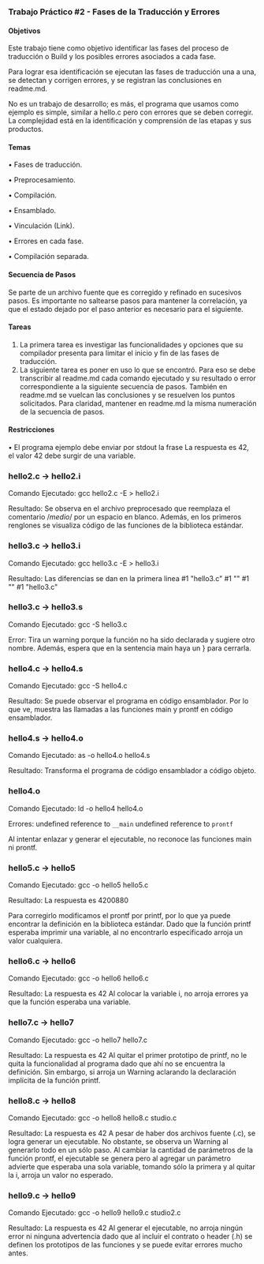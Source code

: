 <h3> Trabajo Práctico #2 - Fases de la Traducción y Errores</h3>

<h4> Objetivos </h4>

Este trabajo tiene como objetivo identificar las fases del proceso de traducción o
Build y los posibles errores asociados a cada fase.

Para lograr esa identificación se ejecutan las fases de traducción una a una, se
detectan y corrigen errores, y se registran las conclusiones en readme.md.

No es un trabajo de desarrollo; es más, el programa que usamos como ejemplo es
simple, similar a hello.c pero con errores que se deben corregir. La complejidad
está en la identificación y comprensión de las etapas y sus productos.


<h4> Temas </h4>

• Fases de traducción.

• Preprocesamiento.

• Compilación.

• Ensamblado.

• Vinculación (Link).

• Errores en cada fase.

• Compilación separada.

<h4> Secuencia de Pasos </h4>

Se parte de un archivo fuente que es corregido y refinado en sucesivos pasos.
Es importante no saltearse pasos para mantener la correlación, ya que el estado
dejado por el paso anterior es necesario para el siguiente.

<h4> Tareas </h4>

1. La primera tarea es investigar las funcionalidades y opciones que su
compilador presenta para limitar el inicio y fin de las fases de traducción.
2. La siguiente tarea es poner en uso lo que se encontró. Para eso se debe
transcribir al readme.md cada comando ejecutado y su resultado o error
correspondiente a la siguiente secuencia de pasos. También en readme.md se
vuelcan las conclusiones y se resuelven los puntos solicitados. Para claridad,
mantener en readme.md la misma numeración de la secuencia de pasos.

<h4> Restricciones </h4>

• El programa ejemplo debe enviar por stdout la frase La respuesta es 42, el
valor 42 debe surgir de una variable.


<h3> hello2.c -> hello2.i </h3>

Comando Ejecutado: gcc hello2.c -E > hello2.i

Resultado: Se observa en el archivo preprocesado que reemplaza el comentario /*medio*/ por un espacio en blanco.
Además, en los primeros renglones se visualiza código de las funciones de la biblioteca estándar.

<h3> hello3.c -> hello3.i </h3>

Comando Ejecutado: gcc hello3.c -E > hello3.i

Resultado: Las diferencias se dan en la primera linea
#1 "hello3.c"   #1 "<built-in>"   #1 "<command-line>"   #1 "hello3.c"
  
<h3> hello3.c -> hello3.s </h3>

Comando Ejecutado: gcc -S hello3.c

Error: Tira un warning porque la función no ha sido declarada y sugiere otro nombre. Además, espera que en la sentencia main haya un } para cerrarla.

<h3> hello4.c -> hello4.s </h3>

Comando Ejecutado: gcc -S hello4.c

Resultado: Se puede observar el programa en código ensamblador. Por lo que ve, muestra las llamadas a las funciones main y prontf en código ensamblador. 

<h3> hello4.s -> hello4.o </h3>

Comando Ejecutado: as -o hello4.o hello4.s

Resultado: Transforma el programa de código ensamblador a código objeto.

<h3> hello4.o </h3>

Comando Ejecutado: ld -o hello4 hello4.o

Errores: undefined reference to `__main`
         undefined reference to `prontf`
         
Al intentar enlazar y generar el ejecutable, no reconoce las funciones main ni prontf.
         
<h3> hello5.c -> hello5 </h3>

Comando Ejecutado: gcc -o hello5 hello5.c

Resultado: La respuesta es 4200880

Para corregirlo modificamos el prontf por printf, por lo que ya puede encontrar la definición en la biblioteca estándar.
Dado que la función printf esperaba imprimir una variable, al no encontrarlo especificado arroja un valor cualquiera. 

<h3> hello6.c -> hello6 </h3>

Comando Ejecutado: gcc -o hello6 hello6.c

Resultado: La respuesta es 42
Al colocar la variable i, no arroja errores ya que la función esperaba una variable.

<h3> hello7.c -> hello7 </h3>

Comando Ejecutado: gcc -o hello7 hello7.c

Resultado: La respuesta es 42
Al quitar el primer prototipo de printf, no le quita la funcionalidad al programa dado que ahí no se encuentra la definición. Sin embargo, si arroja un Warning aclarando la declaración implícita de la función printf.

<h3> hello8.c -> hello8 </h3>

Comando Ejecutado: gcc -o hello8 hello8.c studio.c

Resultado: La respuesta es 42
A pesar de haber dos archivos fuente (.c), se logra generar un ejecutable. No obstante, se observa un Warning al generarlo todo en un sólo paso.
Al cambiar la cantidad de parámetros de la función prontf, el ejecutable se genera pero al agregar un parámetro advierte que esperaba una sola variable, tomando sólo la primera y al quitar la i, arroja un valor no esperado.

<h3> hello9.c -> hello9 </h3>

Comando Ejecutado: gcc -o hello9 hello9.c studio2.c

Resultado: La respuesta es 42
Al generar el ejecutable, no arroja ningún error ni ninguna advertencia dado que al incluir el contrato o header (.h) se definen los prototipos de las funciones y se puede evitar errores mucho antes.
